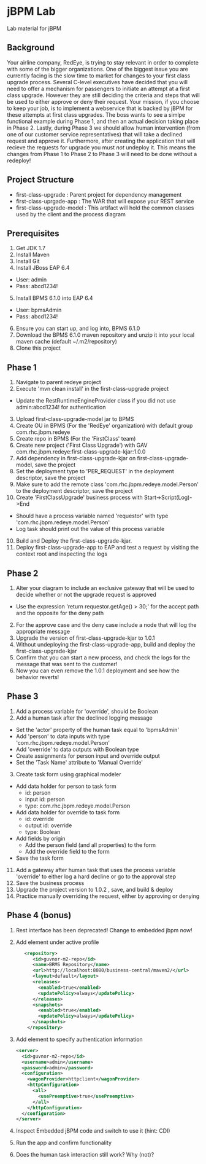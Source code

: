 jBPM Lab
========
Lab material for jBPM


## Background ##
Your airline company, RedEye, is trying to stay relevant in order to complete with some of the bigger organizations. One of the biggest issue you are currently facing is the slow time to market for changes to your first class upgrade process. Several C-level executives have decided that you will need to offer a mechanism for passengers to initiate an attempt at a first class upgrade. However they are still deciding the criteria and steps that will be used to either approve or deny their request. Your mission, if you choose to keep your job, is to implement a webservice that is backed by jBPM for these attempts at first class upgrades. The boss wants to see a simlpe functional example during Phase 1, and then an actual decision taking place in Phase 2. Lastly, during Phase 3 we should allow human intervention (from one of our customer service representatives) that will take a declined request and approve it. Furthermore, after creating the application that will recieve the requests for upgrade you must _not_ undeploy it. This means the changes from Phase 1 to Phase 2 to Phase 3 will need to be done without a redeploy!


## Project Structure ##
* first-class-upgrade : Parent project for dependency management
* first-class-uprgade-app : The WAR that will expose your REST service
* first-class-upgrade-model : This artifact will hold the common classes used by the client and the process diagram 

## Prerequisites ##
1. Get JDK 1.7
2. Install Maven
3. Install Git
4. Install JBoss EAP 6.4
  * User: admin
  * Pass: abcd1234!
5. Install BPMS 6.1.0 into EAP 6.4
  * User: bpmsAdmin
  * Pass: abcd1234!
6. Ensure you can start up, and log into, BPMS 6.1.0
7. Download the BPMS 6.1.0 maven repository and unzip it into your local maven cache (default ~/.m2/repository)
8. Clone this project


## Phase 1 ##
1. Navigate to parent redeye project
2. Execute 'mvn clean install' in the first-class-upgrade project
  * Update the RestRuntimeEngineProvider class if you did not use admin:abcd1234! for authentication
3. Upload first-class-upgrade-model jar to BPMS
4. Create OU in BPMS (For the 'RedEye' organization) with default group com.rhc.jbpm.redeye
5. Create repo in BPMS (For the 'FirstClass' team)
6. Create new project ('First Class Upgrade') with GAV com.rhc.jbpm.redeye:first-class-upgrade-kjar:1.0.0
7. Add dependency in first-class-upgrade-kjar on first-class-upgrade-model, save the project
8. Set the deployment type to 'PER_REQUEST' in the deployment descriptor, save the project
9. Make sure to add the remote class 'com.rhc.jbpm.redeye.model.Person' to the deployment descriptor, save the project
9. Create 'FirstClassUpgrade' business process with Start->Script(Log)->End
  * Should have a process variable named 'requestor' with type 'com.rhc.jbpm.redeye.model.Person'
  * Log task should print out the value of this process variable
10. Build and Deploy the first-class-upgrade-kjar.
11. Deploy first-class-upgrade-app to EAP and test a request by visiting the context root and inspecting the logs

## Phase 2 ##
1. Alter your diagram to include an exclusive gateway that will be used to decide whether or not the upgrade request is approved
  * Use the expression 'return requestor.getAge() > 30;' for the accept path and the opposite for the deny path
2. For the approve case and the deny case include a node that will log the appropriate message
3. Upgrade the version of first-class-upgrade-kjar to 1.0.1
4. Without undeploying the first-class-upgrade-app, build and deploy the first-class-upgrade-kjar 
5. Confirm that you can start a new process, and check the logs for the message that was sent to the customer!
6. Now you can even remove the 1.0.1 deployment and see how the behavior reverts!

## Phase 3 ##
1. Add a process variable for 'override', should be Boolean
2. Add a human task after the declined logging message
  * Set the 'actor' property of the human task equal to 'bpmsAdmin'
  * Add 'person' to data inputs with type 'com.rhc.jbpm.redeye.model.Person'
  * Add 'override' to data outputs with Boolean type
  * Create assignments for person input and override output
  * Set the 'Task Name' attribute to 'Manual Override'
3. Create task form using graphical modeler 
  * Add data holder for person to task form
    * id: person
    * input id: person
    * type: com.rhc.jbpm.redeye.model.Person
  * Add data holder for override to task form
    * id: override 
    * output id: override
    * type: Boolean
  * Add fields by origin
    * Add the person field (and all properties) to the form
    * Add the override field to the form
  * Save the task form
11. Add a gateway after human task that uses the process variable 'override' to either log a hard decline or go to the approval step
12. Save the business process
12. Upgrade the project version to 1.0.2 , save, and build & deploy
13. Practice manually overriding the request, either by approving or denying

## Phase 4 (bonus) ##
1. Rest interface has been deprecated! Change to embedded jbpm now!
2. Add <repository> element under active profile

    ```xml
       <repository>
          <id>guvnor-m2-repo</id>
          <name>BRMS Repository</name>
          <url>http://localhost:8080/business-central/maven2/</url>
          <layout>default</layout>
          <releases>
            <enabled>true</enabled>
            <updatePolicy>always</updatePolicy>
          </releases>
          <snapshots>
            <enabled>true</enabled>
            <updatePolicy>always</updatePolicy>
          </snapshots>
        </repository>
    ```

3. Add <server> element to specify authentication information

    ```xml
    <server>
      <id>guvnor-m2-repo</id>
      <username>admin</username>
      <password>admin</password>
      <configuration>
        <wagonProvider>httpclient</wagonProvider>
        <httpConfiguration>
          <all>
            <usePreemptive>true</usePreemptive>
          </all>
        </httpConfiguration>
      </configuration>
    </server>
    ```

4. Inspect Embedded jBPM code and switch to use it (hint: CDI)
5. Run the app and confirm functionality
6. Does the human task interaction still work? Why (not)?
